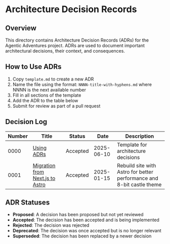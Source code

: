 # Architecture Decision Records

## Overview

This directory contains Architecture Decision Records (ADRs) for the Agentic Adventures project. ADRs are used to document important architectural decisions, their context, and consequences.

## How to Use ADRs

1. Copy `template.md` to create a new ADR
2. Name the file using the format: `NNNN-title-with-hyphens.md` where NNNN is the next available number
3. Fill in all sections of the template
4. Add the ADR to the table below
5. Submit for review as part of a pull request

## Decision Log

| Number | Title                     | Status   | Date       | Description                         |
| ------ | ------------------------- | -------- | ---------- | ----------------------------------- |
| 0000   | [Using ADRs](template.md) | Accepted | 2025-06-10 | Template for architecture decisions |
| 0001   | [Migration from Next.js to Astro](0001-migration-nextjs-to-astro.md) | Accepted | 2025-01-15 | Rebuild site with Astro for better performance and 8-bit castle theme |

## ADR Statuses

- **Proposed**: A decision has been proposed but not yet reviewed
- **Accepted**: The decision has been accepted and is being implemented
- **Rejected**: The decision was rejected
- **Deprecated**: The decision was once accepted but is no longer relevant
- **Superseded**: The decision has been replaced by a newer decision
